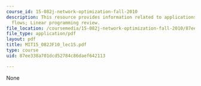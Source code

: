 ```yaml
---
course_id: 15-082j-network-optimization-fall-2010
description: This resource provides information related to applications of network
  flows; Linear programming review.
file_location: /coursemedia/15-082j-network-optimization-fall-2010/87ee338a701dcd52784c86daef642113_MIT15_082JF10_lec15.pdf
file_type: application/pdf
layout: pdf
title: MIT15_082JF10_lec15.pdf
type: course
uid: 87ee338a701dcd52784c86daef642113

---
```

None